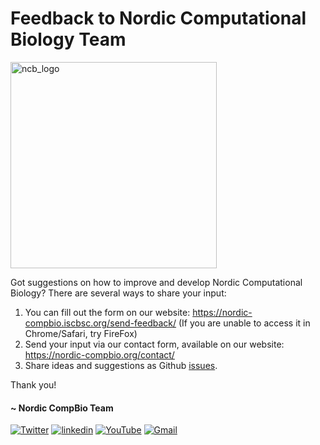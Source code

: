 # Feedback to Nordic Computational Biology Team

<img width="330" alt="ncb_logo" src="https://user-images.githubusercontent.com/6730853/139441283-ae67512d-d219-4f4f-ba12-8b0c408c71e5.png">

Got suggestions on how to improve and develop Nordic Computational Biology? There are several ways to share your input:

1. You can fill out the form on our website: https://nordic-compbio.iscbsc.org/send-feedback/ (If you are unable to access it in Chrome/Safari, try FireFox)
2. Send your input via our contact form, available on our website: https://nordic-compbio.org/contact/
3. Share ideas and suggestions as Github [issues](https://github.com/NordicCompBio/Feedback/issues).

Thank you!

#### ~ Nordic CompBio Team
<p align="left">
  <a href="https://twitter.com/NordicCompBio"><img src="https://img.icons8.com/color/50/000000/twitter-squared.png" alt="Twitter"/></a>
  <a href="https://www.linkedin.com/company/nordic-compbio/"><img src="https://img.icons8.com/color/50/000000/linkedin.png" alt="linkedin"/></a>
  <a href="https://www.youtube.com/channel/UCy94PIIziV318QL1bF7Z8TA"><img src="https://img.icons8.com/color/50/000000/youtube.png" alt="YouTube"/></a>
  <a href="mailto:nordic.compbio@gmail.com"><img src="https://img.icons8.com/color/50/000000/gmail.png" alt="Gmail"/></a>
</p>
